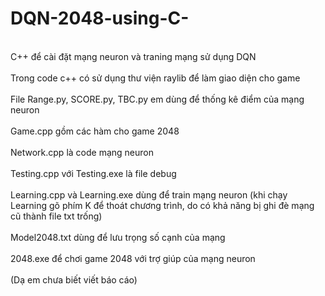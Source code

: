 # DQN-2048-using-C-
<br>C++ để cài đặt mạng neuron và traning mạng sử dụng DQN<br>
<br> Trong code c++ có sử dụng thư viện raylib để làm giao diện cho game <br>
<br>File Range.py, SCORE.py, TBC.py em dùng để thống kê điểm của mạng neuron<br>
<br>Game.cpp gồm các hàm cho game 2048<br>
<br>Network.cpp là code mạng neuron<br>
<br>Testing.cpp với Testing.exe là file debug<br>
<br>Learning.cpp và Learning.exe dùng để train mạng neuron (khi chạy Learning gõ phím K để thoát chương trình, do có khả năng bị ghi đè mạng cũ thành file txt trống)<br>
<br>Model2048.txt dùng để lưu trọng số cạnh của mạng<br>
<br>2048.exe để chơi game 2048 với trợ giúp của mạng neuron<br>
<br>(Dạ em chưa biết viết báo cáo)<br>
